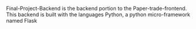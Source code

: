Final-Project-Backend is the backend portion to the Paper-trade-frontend. This backend is built with the languages Python, a python micro-framework named Flask
